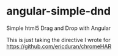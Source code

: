 angular-simple-dnd
==================

Simple html5 Drag and Drop with Angular

This is just taking the directive I wrote for https://github.com/ericduran/chromeHAR

